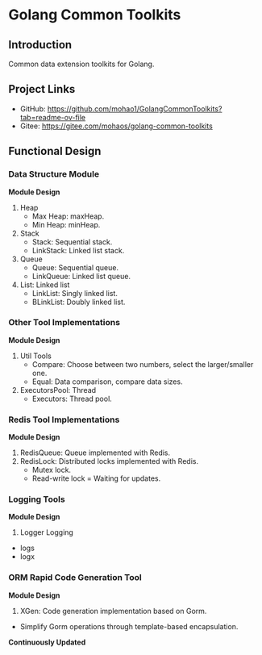 # Golang Common Toolkits

## Introduction
Common data extension toolkits for Golang.

## Project Links
- GitHub: https://github.com/mohao1/GolangCommonToolkits?tab=readme-ov-file
- Gitee: https://gitee.com/mohaos/golang-common-toolkits

## Functional Design

### Data Structure Module
**Module Design**
1. Heap
   - Max Heap: maxHeap.
   - Min Heap: minHeap.
2. Stack
   - Stack: Sequential stack.
   - LinkStack: Linked list stack.
3. Queue
   - Queue: Sequential queue.
   - LinkQueue: Linked list queue.
4. List: Linked list
   - LinkList: Singly linked list.
   - BLinkList: Doubly linked list.
   
### Other Tool Implementations
**Module Design**
1. Util Tools
   - Compare: Choose between two numbers, select the larger/smaller one.
   - Equal: Data comparison, compare data sizes.
2. ExecutorsPool: Thread
   - Executors: Thread pool.

### Redis Tool Implementations
**Module Design**
1. RedisQueue: Queue implemented with Redis.
2. RedisLock: Distributed locks implemented with Redis.
   - Mutex lock.
   - Read-write lock = Waiting for updates.

### Logging Tools
**Module Design**
1. Logger Logging
- logs
- logx

### ORM Rapid Code Generation Tool
**Module Design**
1. XGen: Code generation implementation based on Gorm.
- Simplify Gorm operations through template-based encapsulation.

**Continuously Updated**
